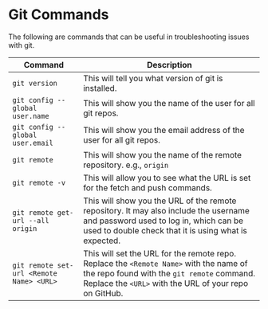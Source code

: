 # Git Commands 

The following are commands that can be useful in troubleshooting issues with git.

| Command | Description |
|-----|-----|
| `git version` | This will tell you what version of git is installed. |
| `git config --global user.name` | This will show you the name of the user for all git repos. |
| `git config --global user.email` | This will show you the email address of the user for all git repos. |
| `git remote` | This will show you the name of the remote repository. e.g., `origin` |
| `git remote -v` | This will allow you to see what the URL is set for the fetch and push commands. |
| `git remote get-url --all origin` | This will show you the URL of the remote repository. It may also include the username and password used to log in, which can be used to double check that it is using what is expected. |
| `git remote set-url <Remote Name> <URL>` | This will set the URL for the remote repo. Replace the `<Remote Name>` with the name of the repo found with the `git remote` command. Replace the `<URL>` with the URL of your repo on GitHub. |
